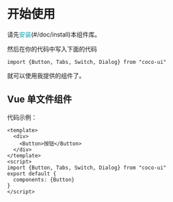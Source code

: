 # 开始使用
请先<font color='#009fad'>安装</font>(#/doc/install)本组件库。

然后在你的代码中写入下面的代码

```
import {Button, Tabs, Switch, Dialog} from "coco-ui"
```

就可以使用我提供的组件了。

## Vue 单文件组件

代码示例：

```
<template>
  <div>
    <Button>按钮</Button>
  </div>
</template>
<script>
import {Button, Tabs, Switch, Dialog} from "coco-ui"
export default {
  components: {Button}
}
</script>
```